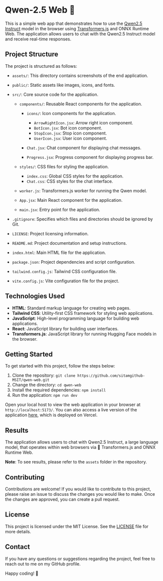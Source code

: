 # Qwen-2.5 Web 🤖

This is a simple web app that demonstrates how to use the [Qwen2.5 Instruct](https://huggingface.co/onnx-community/Qwen2.5-0.5B-Instruct) model in the browser using [Transformers.js](https://huggingface.co/docs/transformers.js) and ONNX Runtime Web. The application allows users to chat with the Qwen2.5 Instruct model and receive real-time responses.

## Project Structure

The project is structured as follows:

- `assets/`: This directory contains screenshots of the end application.

- `public/`: Static assets like images, icons, and fonts.

- `src/`: Core source code for the application.

  - `components/`: Reusable React components for the application.

    - `icons/`: Icon components for the application.

      - `ArrowRightIcon.jsx`: Arrow right icon component.
      - `BotIcon.jsx`: Bot icon component.
      - `StopIcon.jsx`: Stop icon component.
      - `UserIcon.jsx`: User icon component.

    - `Chat.jsx`: Chat component for displaying chat messages.
    - `Progress.jsx`: Progress component for displaying progress bar.

  - `styles/`: CSS files for styling the application.

    - `index.css`: Global CSS styles for the application.
    - `Chat.css`: CSS styles for the chat interface.

  - `worker.js`: Transformers.js worker for running the Qwen model.
  - `App.jsx`: Main React component for the application.
  - `main.jsx`: Entry point for the application.

- `.gitignore`: Specifies which files and directories should be ignored by Git.
- `LICENSE`: Project licensing information.
- `README.md`: Project documentation and setup instructions.
- `index.html`: Main HTML file for the application.
- `package.json`: Project dependencies and script configuration.
- `tailwind.config.js`: Tailwind CSS configuration file.
- `vite.config.js`: Vite configuration file for the project.

## Technologies Used

- **HTML**: Standard markup language for creating web pages.
- **Tailwind CSS**: Utility-first CSS framework for styling web applications.
- **JavaScript**: High-level programming language for building web applications.
- **React**: JavaScript library for building user interfaces.
- **Transformers.js**: JavaScript library for running Hugging Face models in the browser.

## Getting Started

To get started with this project, follow the steps below:

1. Clone the repository: `git clone https://github.com/sitamgithub-MSIT/qwen-web.git`
2. Change the directory: `cd qwen-web`
3. Install the required dependencies: `npm install`
4. Run the application: `npm run dev`

Open your local host to view the web application in your browser at `http://localhost:5173/`. You can also access a live version of the application [here](https://qwen-web.vercel.app/), which is deployed on Vercel.

## Results

The application allows users to chat with Qwen2.5 Instruct, a large language model, that operates within web browsers via 🤗 Transformers.js and ONNX Runtime Web.

**Note**: To see results, please refer to the `assets` folder in the repository.

## Contributing

Contributions are welcome! If you would like to contribute to this project, please raise an issue to discuss the changes you would like to make. Once the changes are approved, you can create a pull request.

## License

This project is licensed under the MIT License. See the [LICENSE](LICENSE) file for more details.

## Contact

If you have any questions or suggestions regarding the project, feel free to reach out to me on my GitHub profile.

Happy coding! 🚀
